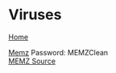 # Viruses
[Home](./)  
  
[Memz](https://drive.google.com/uc?export=download&id=0B9IxE8F2_n_OSEtCR3pMV3gxblE&pageId=114640246734679046295) Password: MEMZClean   
[MEMZ Source](https://github.com/Leurak/MEMZ)
